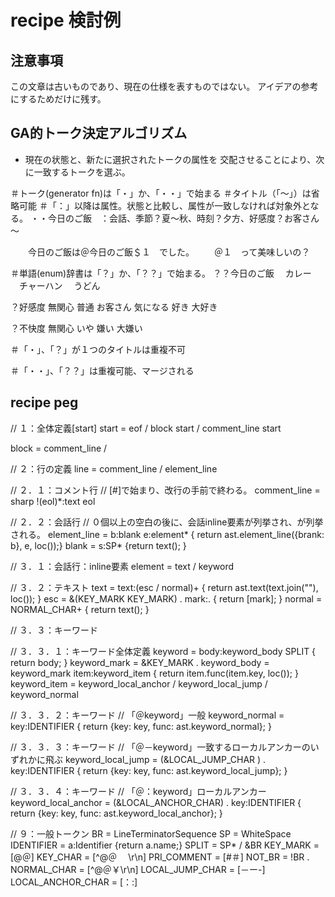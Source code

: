 # recipe 検討例

## 注意事項

この文章は古いものであり、現在の仕様を表すものではない。
アイデアの参考にするためだけに残す。


## GA的トーク決定アルゴリズム

* 現在の状態と、新たに選択されたトークの属性を
  交配させることにより、次に一致するトークを選ぶ。

＃トーク(generator fn)は「・」か、「・・」で始まる
＃タイトル（「～」）は省略可能
＃「：」以降は属性。状態と比較し、属性が一致しなければ対象外となる。
・・今日のご飯　：会話、季節？夏～秋、時刻？夕方、好感度？お客さん～

　　今日のご飯は＠今日のご飯＄１　でした。
　　＠１　って美味しいの？




＃単語(enum)辞書は「？」か、「？？」で始まる。
？？今日のご飯
　カレー
　チャーハン
　うどん

？好感度
無関心
普通
お客さん
気になる
好き
大好き

？不快度
無関心
いや
嫌い
大嫌い





＃「・」、「？」が１つのタイトルは重複不可


＃「・・」、「？？」は重複可能、マージされる





## recipe peg

// １：全体定義[start]
start = eof
      / block start
      / comment_line start

block = comment_line
      /





// ２：行の定義
line = comment_line
     / element_line

// ２．１：コメント行
// [#]で始まり、改行の手前で終わる。
comment_line = sharp !(eol)*:text eol

// ２．２：会話行
// ０個以上の空白の後に、会話inline要素が列挙され、が列挙される。
element_line = b:blank e:element* { return ast.element_line({brank: b}, e, loc());}
blank = s:SP* {return text(); }


// ３．１：会話行：inline要素
element = text
        / keyword


// ３．２：テキスト
text   = text:(esc / normal)+ { return ast.text(text.join(""), loc()); }
esc    = &(KEY_MARK KEY_MARK) . mark:. { return [mark]; }
normal = NORMAL_CHAR+ { return text(); }

// ３．３：キーワード

// ３．３．１：キーワード全体定義
keyword      =  body:keyword_body SPLIT { return body; }
keyword_mark = &KEY_MARK .
keyword_body = keyword_mark item:keyword_item { return item.func(item.key, loc()); }
keyword_item = keyword_local_anchor
             / keyword_local_jump
             / keyword_normal

// ３．３．２：キーワード
// 「＠keyword」一般
keyword_normal       =                        key:IDENTIFIER { return {key: key, func: ast.keyword_normal}; }

// ３．３．３：キーワード
// 「＠－keyword」一致するローカルアンカーのいずれかに飛ぶ
keyword_local_jump   = (&LOCAL_JUMP_CHAR  ) . key:IDENTIFIER { return {key: key, func: ast.keyword_local_jump}; }

// ３．３．４：キーワード
// 「＠：keyword」ローカルアンカー
keyword_local_anchor = (&LOCAL_ANCHOR_CHAR) . key:IDENTIFIER { return {key: key, func: ast.keyword_local_anchor}; }



// ９：一般トークン
BR          = LineTerminatorSequence
SP          = WhiteSpace
IDENTIFIER  = a:Identifier  {return a.name;}
SPLIT       = SP* / &BR
KEY_MARK    = [@＠]
KEY_CHAR    = [^@＠ 　\r\n]
PRI_COMMENT = [#＃]
NOT_BR      = !BR .
NORMAL_CHAR = [^@＠￥\r\n]
LOCAL_JUMP_CHAR   = [－ー-]
LOCAL_ANCHOR_CHAR = [：:]

